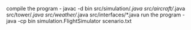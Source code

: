 compile the program - javac -d bin src/simulation/*.java src/aircraft/*.java src/tower/*.java src/weather/*.java src/interfaces/*.java
run the program - java -cp bin simulation.FlightSimulator scenario.txt
